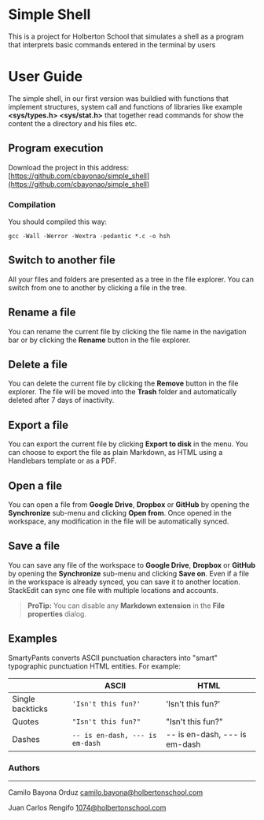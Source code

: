 # Simple Shell

This is a project for Holberton School that simulates a shell as a program that interprets basic commands entered in the terminal by users


# User Guide

The simple shell, in our first version was buildied with functions that implement structures, system call and functions of libraries like example **<sys/types.h>  <sys/stat.h>** that together read commands for show the content the a directory and his files etc.

## Program execution

Download the project in this address: 
[https://github.com/cbayonao/simple_shell](https://github.com/cbayonao/simple_shell)

### Compilation

You should compiled this way:

```
gcc -Wall -Werror -Wextra -pedantic *.c -o hsh
```

## Switch to another file

All your files and folders are presented as a tree in the file explorer. You can switch from one to another by clicking a file in the tree.

## Rename a file

You can rename the current file by clicking the file name in the navigation bar or by clicking the **Rename** button in the file explorer.

## Delete a file

You can delete the current file by clicking the **Remove** button in the file explorer. The file will be moved into the **Trash** folder and automatically deleted after 7 days of inactivity.

## Export a file

You can export the current file by clicking **Export to disk** in the menu. You can choose to export the file as plain Markdown, as HTML using a Handlebars template or as a PDF.

## Open a file

You can open a file from **Google Drive**, **Dropbox** or **GitHub** by opening the **Synchronize** sub-menu and clicking **Open from**. Once opened in the workspace, any modification in the file will be automatically synced.

## Save a file

You can save any file of the workspace to **Google Drive**, **Dropbox** or **GitHub** by opening the **Synchronize** sub-menu and clicking **Save on**. Even if a file in the workspace is already synced, you can save it to another location. StackEdit can sync one file with multiple locations and accounts.

> **ProTip:** You can disable any **Markdown extension** in the **File properties** dialog.


## Examples

SmartyPants converts ASCII punctuation characters into "smart" typographic punctuation HTML entities. For example:

|                |ASCII                          |HTML                         |
|----------------|-------------------------------|-----------------------------|
|Single backticks|`'Isn't this fun?'`            |'Isn't this fun?'            |
|Quotes          |`"Isn't this fun?"`            |"Isn't this fun?"            |
|Dashes          |`-- is en-dash, --- is em-dash`|-- is en-dash, --- is em-dash|


### Authors
---
Camilo Bayona Orduz 
camilo.bayona@holbertonschool.com

Juan Carlos Rengifo
1074@holbertonschool.com

